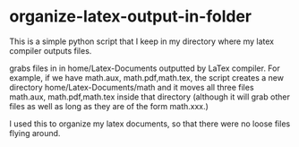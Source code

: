 # organize-latex-output-in-folder
This is a simple python script that I keep in my directory where my latex compiler outputs files.


grabs files in in home/Latex-Documents outputted by LaTex compiler. 
For example, if we have math.aux, math.pdf,math.tex, the script creates a new directory home/Latex-Documents/math and 
 it moves all three files math.aux, math.pdf,math.tex  inside that directory
 (although it will grab other files as well as long as they are of the form math.xxx.) 
 
I used this to organize my latex documents, so that there were no loose files flying around.
